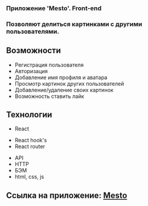 
### Приложение 'Mesto'. Front-end 
### Позволяют делиться картинками с другими пользователями.

## Возможности
* Регистрация пользователя
* Авторизация
* Добавление имя профиля и аватара
* Просмотр картинок других пользователей
* Добавление/удаление своих картинок
* Возможность ставить лайк

## Технологии
* React
+ React hook's
+ React router
* API
* HTTP
* БЭМ
* html, css, js

## Ссылка на приложение: [Mesto](https://sergejjlozjuk.github.io/react-mesto-auth/)  
